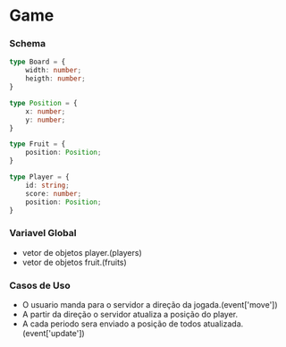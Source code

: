 # Game

### Schema

```ts
type Board = {
    width: number;
    heigth: number;
}

type Position = {
    x: number;
    y: number;
}

type Fruit = {
    position: Position;
}

type Player = {
    id: string;
    score: number;
    position: Position;
}
```

### Variavel Global
- vetor de objetos player.(players)
- vetor de objetos fruit.(fruits)


### Casos de Uso
- O usuario manda para o servidor a direção da jogada.(event['move'])
- A partir da direção o servidor atualiza a posição do player.
- A cada periodo sera enviado a posição de todos atualizada.(event['update'])


